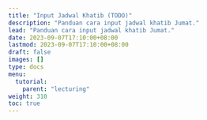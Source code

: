 ```yaml
---
title: "Input Jadwal Khatib (TODO)"
description: "Panduan cara input jadwal khatib Jumat."
lead: "Panduan cara input jadwal khatib Jumat."
date: 2023-09-07T17:10:00+08:00
lastmod: 2023-09-07T17:10:00+08:00
draft: false
images: []
type: docs
menu:
  tutorial:
    parent: "lecturing"
weight: 310
toc: true
---
```

